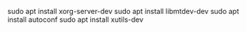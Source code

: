sudo apt install xorg-server-dev
sudo apt install libmtdev-dev
sudo apt install autoconf
sudo apt install xutils-dev
